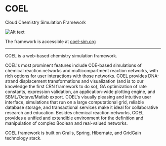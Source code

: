 # COEL
Cloud Chemistry Simulation Framework

![Alt text](http://github.com/peterbanda/coel/tree/master/source/Web/web-app/images/coel_gradient-01.png "COEL rocks!")

The framework is accessible at [coel-sim.org](http://coel-sim.org)

---

COEL is a web-based chemistry simulation framework.

COEL's most prominent features include ODE-based simulations of chemical reaction networks and multicompartment reaction networks, with rich options for user interactions with those networks. COEL provides DNA-strand displacement transformations and visualization (and is to our knowledge the first CRN framework to do so), GA optimization of rate constants, expression validation, an application-wide plotting engine, and SBML/Octave/Matlab export. COEL's visually pleasing and intuitive user interface, simulations that run on a large computational grid, reliable database storage, and transactional services make it ideal for collaborative research and education.
Besides chemical reaction networks, COEL provides a unified and extendible environment for the definition and manipulation of complex Boolean and real-valued networks.

COEL framework is built on Grails, Spring, Hibernate, and GridGain technology stack. 
